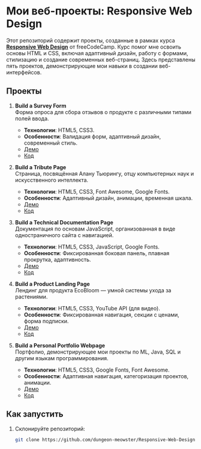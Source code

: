 # Мои веб-проекты: Responsive Web Design

Этот репозиторий содержит проекты, созданные в рамках курса **[Responsive Web Design](https://www.freecodecamp.org/learn/2022/responsive-web-design/)** от freeCodeCamp. Курс помог мне освоить основы HTML и CSS, включая адаптивный дизайн, работу с формами, стилизацию и создание современных веб-страниц. Здесь представлены пять проектов, демонстрирующие мои навыки в создании веб-интерфейсов.

## Проекты

1. **Build a Survey Form**  
   Форма опроса для сбора отзывов о продукте с различными типами полей ввода.  
   - **Технологии**: HTML5, CSS3.  
   - **Особенности**: Валидация форм, адаптивный дизайн, современный стиль.  
   - [Демо](https://dungeon-meowster.github.io/Responsive-Web-Design/survey-form)  
   - [Код](./survey-form)

2. **Build a Tribute Page**  
   Страница, посвящённая Алану Тьюрингу, отцу компьютерных наук и искусственного интеллекта.  
   - **Технологии**: HTML5, CSS3, Font Awesome, Google Fonts.  
   - **Особенности**: Адаптивный дизайн, анимации, временная шкала.  
   - [Демо](https://dungeon-meowster.github.io/Responsive-Web-Design/my-web-projects/tribute-page)  
   - [Код](./tribute-page)

3. **Build a Technical Documentation Page**  
   Документация по основам JavaScript, организованная в виде одностраничного сайта с навигацией.  
   - **Технологии**: HTML5, CSS3, JavaScript, Google Fonts.  
   - **Особенности**: Фиксированная боковая панель, плавная прокрутка, адаптивность.  
   - [Демо](https://dungeon-meowster.github.io/Responsive-Web-Design/my-web-projects/technical-documentation)  
   - [Код](./technical-documentation)

4. **Build a Product Landing Page**  
   Лендинг для продукта EcoBloom — умной системы ухода за растениями.  
   - **Технологии**: HTML5, CSS3, YouTube API (для видео).  
   - **Особенности**: Фиксированная навигация, секции с ценами, форма подписки.  
   - [Демо](https://dungeon-meowster.github.io/Responsive-Web-Design/my-web-projects/product-landing-page)  
   - [Код](./product-landing-page)

5. **Build a Personal Portfolio Webpage**  
   Портфолио, демонстрирующее мои проекты по ML, Java, SQL и другим языкам программирования.  
   - **Технологии**: HTML5, CSS3, Google Fonts, Font Awesome.  
   - **Особенности**: Адаптивная навигация, категоризация проектов, анимации.  
   - [Демо](https://dungeon-meowster.github.io/Responsive-Web-Design/my-web-projects/personal-portfolio)  
   - [Код](./personal-portfolio)

## Как запустить

1. Склонируйте репозиторий:
   ```bash
   git clone https://github.com/dungeon-meowster/Responsive-Web-Design.git
